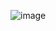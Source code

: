 
![image](https://user-images.githubusercontent.com/99204211/183280082-8b90e486-f546-4e2a-9b3a-408443d58a70.png)

